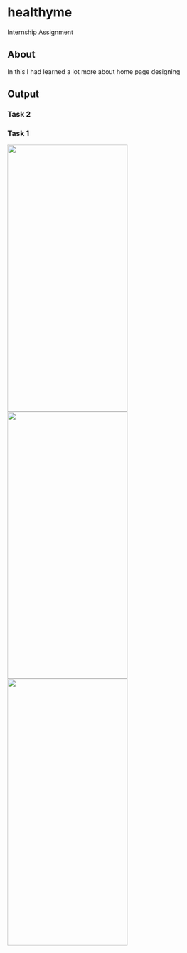 # healthyme

Internship Assignment 

## About

In this I had learned a lot more about home page designing 

## Output

### Task 2




### Task 1

<img src="https://user-images.githubusercontent.com/98680906/233713976-d8e2809b-a372-4a03-bda8-c202ad6a6082.jpg" width="270" height="600"> <img src="https://user-images.githubusercontent.com/98680906/233714042-cda613af-b804-4d52-b06d-4f89900d8c09.jpg" width="270" height="600"> <img src="https://user-images.githubusercontent.com/98680906/233714071-6c06496b-65a0-4527-83c8-c23dc5cb808c.jpg" width="270" height="600">


